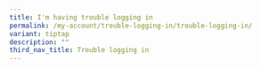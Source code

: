 ```yaml
---
title: I'm having trouble logging in
permalink: /my-account/trouble-logging-in/trouble-logging-in/
variant: tiptap
description: ""
third_nav_title: Trouble logging in
---
```

